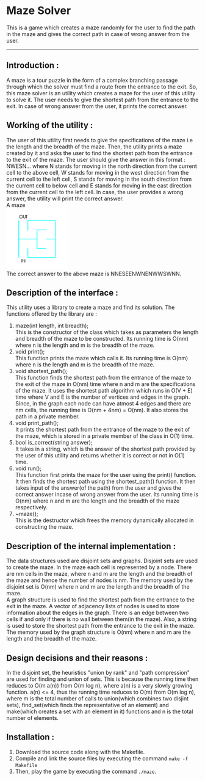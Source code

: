Maze Solver  
===========  

This is a game which creates a maze randomly for the user to find the path in the maze and gives the correct path in case of wrong answer from the user.  

----  

Introduction :  
--------------  
A maze is a tour puzzle in the form of a complex branching passage through which the solver must find a route from the entrance to the exit. So, this maze solver is an utility which creates a maze for the user of this utility to solve it. The user needs to give the shortest path from the entrance to the exit. In case of wrong answer from the user, it prints the correct answer.  

Working of the utility :  
------------------------  
The user of this utility first needs to give the specifications of the maze i.e the length and the breadth of the maze. Then, the utility prints a maze created by it and asks the user to find the shortest path from the entrance to the exit of the maze. The user should give the answer in this format : NWESN... where N stands for moving in the north direction from the current cell to the above cell, W stands for moving in the west direction from the current cell to the left cell, S stands for moving in the south direction from the current cell to below cell and E stands for moving in the east direction from the current cell to the left cell. In case, the user provides a wrong answer, the utility will print the correct answer.  
A maze  
![Alt text](maze.png "A maze")  
The correct answer to the above maze is NNESEENWNENWWSWNN.  

Description of the interface :  
------------------------------  
This utility uses a library to create a maze and find its solution. The functions offered by the library are :  
1. maze(int length, int breadth);  
   This is the constructor of the class which takes as parameters the length and breadth of the maze to be constructed. Its running time is O(nm) where n is the length and m is the breadth of the maze.  
2. void print();  
   This function prints the maze which calls it. Its running time is O(nm) where n is the length and m is the breadth of the maze.  
3. void shortest_path();  
   This function finds the shortest path from the entrance of the maze to the exit of the maze in O(nm) time where n and m are the specifications of the maze. It uses the shortest path algorithm which runs in O(V + E) time where V and E is the number of vertices and edges in the graph. Since, in the graph each node can have atmost 4 edges and there are nm cells, the running time is O(nm + 4nm) = O(nm). It also stores the path in a private member.  
4. void print_path();  
   It prints the shortest path from the entrance of the maze to the exit of the maze, which is stored in a private member of the class in O(1) time.  
5. bool is_correct(string answer);  
   It takes in a string, which is the answer of the shortest path provided by the user of this utility and returns whether it is correct or not in O(1) time.  
6. void run();  
   This function first prints the maze for the user using the print() function. It then finds the shortest path using the shortest_path() function. It then takes input of the answer(of the path) from the user and gives the correct answer incase of wrong answer from the user. Its running time is O(nm) where n and m are the length and the breadth of the maze respectively.  
7. ~maze();  
    This is the destructor which frees the memory dynamically allocated in constructing the maze.  

Description of the internal implementation :  
--------------------------------------------  
The data structures used are disjoint sets and graphs. Disjoint sets are used to create the maze. In the maze each cell is represented by a node. There are nm cells in the maze, where n and m are the length and the breadth of the maze and hence the number of nodes is nm. The memory used by the disjoint set is O(nm) where n and m are the length and the breadth of the maze.  
A graph structure is used to find the shortest path from the entrance to the exit in the maze. A vector of adjacency lists of nodes is used to store information about the edges in the graph. There is an edge between two cells if and only if there is no wall between them(in the maze). Also, a string is used to store the shortest path from the entrance to the exit in the maze. The memory used by the graph structure is O(nm) where n and m are the length and the breadth of the maze.  

Design decisions and their reasons :  
------------------------------------  
In the disjoint set, the heuristics "union by rank" and "path compression" are used for finding and union of sets. This is because the running time then reduces to O(m a(n)) from O(m log n), where a(n) is a very slowly growing function. a(n) <= 4, thus the running time reduces to O(m) from O(m log n), where m is the total number of calls to union(which combines two disjint sets), find_set(which finds the representative of an element) and make(which creates a set with an element in it) functions and n is the total number of elements.  

Installation :  
--------------  
1. Download the source code along with the Makefile.  
2. Compile and link the source files by executing the command `make -f Makefile`  
3. Then, play the game by executing the command `./maze`.  